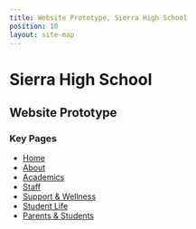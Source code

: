 ```yaml
---
title: Website Prototype, Sierra High School
position: 10
layout: site-map
---
```


# Sierra High School

## Website Prototype

<section>
<section markdown="1">

### Key Pages

* [Home](/)
* [About](/about/)
* [Academics](/academics/)
* [Staff](/staff/)
* [Support & Wellness](/wellness/)
* [Student Life](/life/)
* [Parents & Students](/parents/)

</section>
</section>
